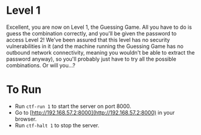 # Level 1

Excellent, you are now on Level 1, the Guessing Game. All you
have to do is guess the combination correctly, and you'll be given
the password to access Level 2! We've been assured that this level
has no security vulnerabilities in it (and the machine running the
Guessing Game has no outbound network connectivity, meaning you
wouldn't be able to extract the password anyway), so you'll probably
just have to try all the possible combinations. Or will you...?

# To Run

* Run `ctf-run 1` to start the server on port 8000.
* Go to [http://192.168.57.2:8000](http://192.168.57.2:8000) in your browser.
* Run `ctf-halt 1` to stop the server.
